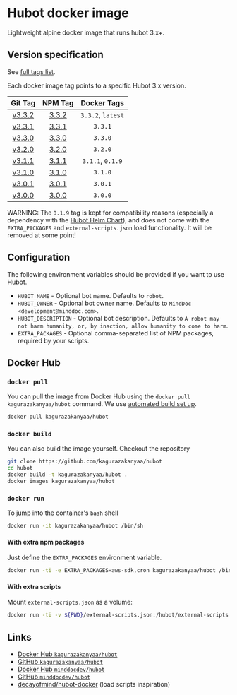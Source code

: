 # Hubot docker image

Lightweight alpine docker image that runs hubot 3.x+.

## Version specification

See [full tags list](https://cloud.docker.com/u/minddocdev/repository/docker/minddocdev/hubot/tags).

Each docker image tag points to a specific Hubot 3.x version.

| Git Tag                                                        | NPM Tag                                              | Docker Tags       |
| :------------------------------------------------------------: |:----------------------------------------------------:| :----------------:|
| [v3.3.2](https://github.com/hubotio/hubot/releases/tag/v3.3.2) | [3.3.2](https://www.npmjs.com/package/hubot/v/3.3.2) | `3.3.2`, `latest` |
| [v3.3.1](https://github.com/hubotio/hubot/releases/tag/v3.3.1) | [3.3.1](https://www.npmjs.com/package/hubot/v/3.3.1) | `3.3.1`           |
| [v3.3.0](https://github.com/hubotio/hubot/releases/tag/v3.3.0) | [3.3.0](https://www.npmjs.com/package/hubot/v/3.3.0) | `3.3.0`           |
| [v3.2.0](https://github.com/hubotio/hubot/releases/tag/v3.3.0) | [3.2.0](https://www.npmjs.com/package/hubot/v/3.2.0) | `3.2.0`           |
| [v3.1.1](https://github.com/hubotio/hubot/releases/tag/v3.3.0) | [3.1.1](https://www.npmjs.com/package/hubot/v/3.1.1) | `3.1.1`, `0.1.9`  |
| [v3.1.0](https://github.com/hubotio/hubot/releases/tag/v3.3.0) | [3.1.0](https://www.npmjs.com/package/hubot/v/3.1.0) | `3.1.0`           |
| [v3.0.1](https://github.com/hubotio/hubot/releases/tag/v3.3.0) | [3.0.1](https://www.npmjs.com/package/hubot/v/3.0.1) | `3.0.1`           |
| [v3.0.0](https://github.com/hubotio/hubot/releases/tag/v3.3.0) | [3.0.0](https://www.npmjs.com/package/hubot/v/3.0.0) | `3.0.0`           |

WARNING: The `0.1.9` tag is kept for compatibility reasons (especially a dependency with the [Hubot Helm Chart](https://github.com/helm/charts/tree/master/stable/hubot)),
and does not come with the `EXTRA_PACKAGES` and `external-scripts.json` load functionality.
It will be removed at some point!

## Configuration

The following environment variables should be provided if you want to use Hubot.

* `HUBOT_NAME` - Optional bot name.
  Defaults to `robot`.
* `HUBOT_OWNER` - Optional bot owner name.
  Defaults to `MindDoc <development@minddoc.com>`.
* `HUBOT_DESCRIPTION` - Optional bot description.
  Defaults to `A robot may not harm humanity, or, by inaction, allow humanity to come to harm`.
* `EXTRA_PACKAGES` - Optional comma-separated list of NPM packages, required by your scripts.

## Docker Hub

### `docker pull`

You can pull the image from Docker Hub using the `docker pull kagurazakanyaa/hubot` command.
We use [automated build set up](https://docs.docker.com/docker-hub/builds/#create-an-automated-build).

```sh
docker pull kagurazakanyaa/hubot
```

### `docker build`

You can also build the image yourself. Checkout the repository

```sh
git clone https://github.com/kagurazakanyaa/hubot
cd hubot
docker build -t kagurazakanyaa/hubot .
docker images kagurazakanyaa/hubot
```

### `docker run`

To jump into the container's `bash` shell

```sh
docker run -it kagurazakanyaa/hubot /bin/sh
```

#### With extra npm packages

Just define the `EXTRA_PACKAGES` environment variable.

```sh
docker run -ti -e EXTRA_PACKAGES=aws-sdk,cron kagurazakanyaa/hubot /bin/sh
```

#### With extra scripts

Mount `external-scripts.json` as a volume:

```sh
docker run -ti -v ${PWD}/external-scripts.json:/hubot/external-scripts.json kagurazakanyaa/hubot /bin/sh
```

## Links

* [Docker Hub `kagurazakanyaa/hubot`](https://hub.docker.com/r/kagurazakanyaa/hubot)
* [GitHub `kagurazakanyaa/hubot`](https://github.com/kagurazakanyaa/hubot)
* [Docker Hub `minddocdev/hubot`](https://hub.docker.com/r/minddocdev/hubot)
* [GitHub `minddocdev/hubot`](https://github.com/minddocdev/hubot)
* [decayofmind/hubot-docker](https://github.com/decayofmind/hubot-docker) (load scripts inspiration)
